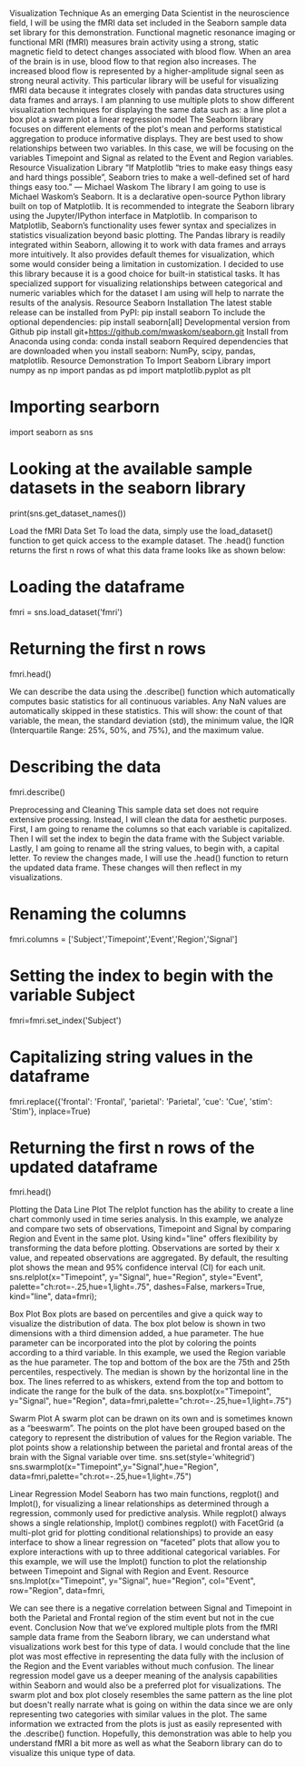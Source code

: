 Visualization Technique
As an emerging Data Scientist in the neuroscience field, I will be using the fMRI data set included in the Seaborn sample data set library for this demonstration. Functional magnetic resonance imaging or functional MRI (fMRI) measures brain activity using a strong, static magnetic field to detect changes associated with blood flow. When an area of the brain is in use, blood flow to that region also increases. The increased blood flow is represented by a higher-amplitude signal seen as strong neural activity.
This particular library will be useful for visualizing fMRI data because it integrates closely with pandas data structures using data frames and arrays. I am planning to use multiple plots to show different visualization techniques for displaying the same data such as:
a line plot
a box plot
a swarm plot
a linear regression model
The Seaborn library focuses on different elements of the plot's mean and performs statistical aggregation to produce informative displays. They are best used to show relationships between two variables. In this case, we will be focusing on the variables Timepoint and Signal as related to the Event and Region variables.
Resource
Visualization Library
“If Matplotlib “tries to make easy things easy and hard things possible”, Seaborn tries to make a well-defined set of hard things easy too.” — Michael Waskom
The library I am going to use is Michael Waskom’s Seaborn. It is a declarative open-source Python library built on top of Matplotlib. It is recommended to integrate the Seaborn library using the Jupyter/IPython interface in Matplotlib.
In comparison to Matplotlib, Seaborn’s functionality uses fewer syntax and specializes in statistics visualization beyond basic plotting. The Pandas library is readily integrated within Seaborn, allowing it to work with data frames and arrays more intuitively. It also provides default themes for visualization, which some would consider being a limitation in customization.
I decided to use this library because it is a good choice for built-in statistical tasks. It has specialized support for visualizing relationships between categorical and numeric variables which for the dataset I am using will help to narrate the results of the analysis.
Resource
Seaborn Installation
The latest stable release can be installed from PyPI: pip install seaborn
To include the optional dependencies: pip install seaborn[all]
Developmental version from Github pip install git+https://github.com/mwaskom/seaborn.git
Install from Anaconda using conda: conda install seaborn
Required dependencies that are downloaded when you install seaborn: NumPy, scipy, pandas, matplotlib.
Resource
Demonstration
To Import Seaborn Library
import numpy as np
import pandas as pd
import matplotlib.pyplot as plt
# Importing searborn
import seaborn as sns
# Looking at the available sample datasets in the seaborn library
print(sns.get_dataset_names())

Load the fMRI Data Set
To load the data, simply use the load_dataset() function to get quick access to the example dataset. The .head() function returns the first n rows of what this data frame looks like as shown below:
# Loading the dataframe
fmri = sns.load_dataset('fmri')
# Returning the first n rows
fmri.head()

We can describe the data using the .describe() function which automatically computes basic statistics for all continuous variables. Any NaN values are automatically skipped in these statistics.
This will show: the count of that variable, the mean, the standard deviation (std), the minimum value, the IQR (Interquartile Range: 25%, 50%, and 75%), and the maximum value.
# Describing the data
fmri.describe()

Preprocessing and Cleaning
This sample data set does not require extensive processing. Instead, I will clean the data for aesthetic purposes. First, I am going to rename the columns so that each variable is capitalized. Then I will set the index to begin the data frame with the Subject variable. Lastly, I am going to rename all the string values, to begin with, a capital letter.
To review the changes made, I will use the .head() function to return the updated data frame. These changes will then reflect in my visualizations.
# Renaming the columns
fmri.columns = ['Subject','Timepoint','Event','Region','Signal']
# Setting the index to begin with the variable Subject
fmri=fmri.set_index('Subject')
# Capitalizing string values in the dataframe
fmri.replace({'frontal': 'Frontal', 'parietal': 'Parietal', 'cue': 'Cue', 'stim': 'Stim'}, inplace=True)
# Returning the first n rows of the updated dataframe
fmri.head()

Plotting the Data
Line Plot
The relplot function has the ability to create a line chart commonly used in time series analysis. In this example, we analyze and compare two sets of observations, Timepoint and Signal by comparing Region and Event in the same plot.
Using kind="line" offers flexibility by transforming the data before plotting. Observations are sorted by their x value, and repeated observations are aggregated. By default, the resulting plot shows the mean and 95% confidence interval (CI) for each unit.
sns.relplot(x="Timepoint", y="Signal", hue="Region", style="Event",
            palette="ch:rot=-.25,hue=1,light=.75",
            dashes=False, markers=True, kind="line", data=fmri);

Box Plot
Box plots are based on percentiles and give a quick way to visualize the distribution of data. The box plot below is shown in two dimensions with a third dimension added, a hue parameter. The hue parameter can be incorporated into the plot by coloring the points according to a third variable. In this example, we used the Region variable as the hue parameter.
The top and bottom of the box are the 75th and 25th percentiles, respectively. The median is shown by the horizontal line in the box. The lines referred to as whiskers, extend from the top and bottom to indicate the range for the bulk of the data.
sns.boxplot(x="Timepoint", y="Signal", hue="Region",
            data=fmri,palette="ch:rot=-.25,hue=1,light=.75")

Swarm Plot
A swarm plot can be drawn on its own and is sometimes known as a “beeswarm”. The points on the plot have been grouped based on the category to represent the distribution of values for the Region variable. The plot points show a relationship between the parietal and frontal areas of the brain with the Signal variable over time.
sns.set(style='whitegrid')
sns.swarmplot(x="Timepoint",y="Signal",hue="Region", 
                  data=fmri,palette="ch:rot=-.25,hue=1,light=.75")

Linear Regression Model
Seaborn has two main functions, regplot() and lmplot(), for visualizing a linear relationships as determined through a regression, commonly used for predictive analysis. While regplot() always shows a single relationship, lmplot() combines regplot() with FacetGrid (a multi-plot grid for plotting conditional relationships) to provide an easy interface to show a linear regression on “faceted” plots that allow you to explore interactions with up to three additional categorical variables. For this example, we will use the lmplot() function to plot the relationship between Timepoint and Signal with Region and Event.
Resource
sns.lmplot(x="Timepoint", y="Signal", hue="Region",
           col="Event", row="Region", data=fmri,

We can see there is a negative correlation between Signal and Timepoint in both the Parietal and Frontal region of the stim event but not in the cue event.
Conclusion
Now that we’ve explored multiple plots from the fMRI sample data frame from the Seaborn library, we can understand what visualizations work best for this type of data. I would conclude that the line plot was most effective in representing the data fully with the inclusion of the Region and the Event variables without much confusion. The linear regression model gave us a deeper meaning of the analysis capabilities within Seaborn and would also be a preferred plot for visualizations. The swarm plot and box plot closely resembles the same pattern as the line plot but doesn't really narrate what is going on within the data since we are only representing two categories with similar values in the plot. The same information we extracted from the plots is just as easily represented with the .describe() function.
Hopefully, this demonstration was able to help you understand fMRI a bit more as well as what the Seaborn library can do to visualize this unique type of data.
